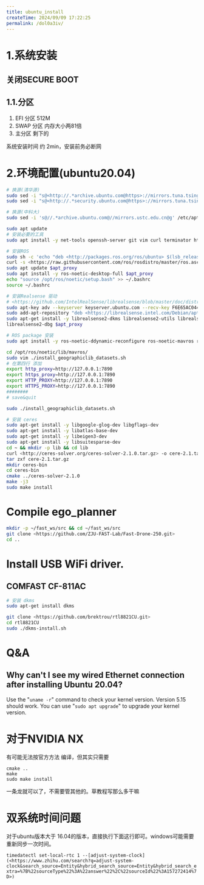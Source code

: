 ```yaml
---
title: ubuntu_install
createTime: 2024/09/09 17:22:25
permalink: /dol0a3iv/
---
```




# 1.系统安装

## 关闭SECURE BOOT


## 1.1.分区

1. EFI 分区 512M
2. SWAP 分区 内存大小两81倍
3. 主分区 剩下的

系统安装时间 约 2min，安装前务必断网

# 2.环境配置(ubuntu20.04)

```bash
# 换源(清华源)
sudo sed -i "s@<http://.*archive.ubuntu.com@https>://mirrors.tuna.tsinghua.edu.cn@g" /etc/apt/sources.list
sudo sed -i "s@<http://.*security.ubuntu.com@https>://mirrors.tuna.tsinghua.edu.cn@g" /etc/apt/sources.list

# 换源(中科大)
sudo sed -i 's@//.*archive.ubuntu.com@//mirrors.ustc.edu.cn@g' /etc/apt/sources.list

sudo apt update
# 安装必要的工具
sudo apt install -y net-tools openssh-server git vim curl terminator htop

# 安装ROS
sudo sh -c 'echo "deb <http://packages.ros.org/ros/ubuntu> $(lsb_release -sc) main" > /etc/apt/sources.list.d/ros-latest.list'
curl -s <https://raw.githubusercontent.com/ros/rosdistro/master/ros.asc> | sudo apt-key add -
sudo apt update $apt_proxy
sudo apt install -y ros-noetic-desktop-full $apt_proxy
echo "source /opt/ros/noetic/setup.bash" >> ~/.bashrc
source ~/.bashrc

# 安装Realsense 驱动
# <https://github.com/IntelRealSense/librealsense/blob/master/doc/distribution_linux.md>
sudo apt-key adv --keyserver keyserver.ubuntu.com --recv-key F6E65AC044F831AC80A06380C8B3A55A6F3EFCDE || sudo apt-key adv --keyserver hkp://keyserver.ubuntu.com:80 --recv-key F6E65AC044F831AC80A06380C8B3A55A6F3EFCDE
sudo add-apt-repository "deb <https://librealsense.intel.com/Debian/apt-repo> $(lsb_release -cs) main" -u
sudo apt-get install -y librealsense2-dkms librealsense2-utils librealsense2-dev
librealsense2-dbg $apt_proxy

# ROS package 安装
sudo apt install -y ros-noetic-ddynamic-reconfigure ros-noetic-mavros ros-noetic-realsense2-camera $apt_proxy

cd /opt/ros/noetic/lib/mavros/
sudo vim ./install_geographiclib_datasets.sh
# 在第四行 添加
export http_proxy=http://127.0.0.1:7890
export https_proxy=http://127.0.0.1:7890
export HTTP_PROXY=http://127.0.0.1:7890
export HTTPS_PROXY=http://127.0.0.1:7890
########
# save&quit

sudo ./install_geographiclib_datasets.sh

# 安装 ceres
sudo apt-get install -y libgoogle-glog-dev libgflags-dev
sudo apt-get install -y libatlas-base-dev
sudo apt-get install -y libeigen3-dev
sudo apt-get install -y libsuitesparse-dev
cd ~ && mkdir -p lib && cd lib
curl <http://ceres-solver.org/ceres-solver-2.1.0.tar.gz> -o cere-2.1.tar.gz
tar zxf cere-2.1.tar.gz
mkdir ceres-bin
cd ceres-bin
cmake ../ceres-solver-2.1.0
make -j3
sudo make install
```

# Compile ego_planner

```bash
mkdir -p ~/fast_ws/src && cd ~/fast_ws/src
git clone <https://github.com/ZJU-FAST-Lab/Fast-Drone-250.git>
cd ..

```

# Install USB WiFi driver.

## COMFAST CF-811AC

```bash
# 安装 dkms
sudo apt-get install dkms

git clone <https://github.com/brektrou/rtl8821CU.git>
cd rtl8821CU
sudo ./dkms-install.sh

```

# Q&A

## Why can't I see my wired Ethernet connection after installing Ubuntu 20.04?

Use the "`uname -r`" command to check your kernel version. Version 5.15 should work. You can use "`sudo apt upgrade`" to upgrade your kernel version.

# 对于NVIDIA NX

有可能无法按官方方法 编译，但其实只需要

```docker
cmake ..
make
sudo make install 
```

一条龙就可以了，不需要管其他的。草教程写那么多干嘛

# 双系统时间问题

对于ubuntu版本大于 16.04的版本，直接执行下面这行即可。windows可能需要重新同步一次时间。

`timedatectl set-local-rtc 1 --[adjust-system-clock](<https://www.zhihu.com/search?q=adjust-system-clock&search_source=Entity&hybrid_search_source=Entity&hybrid_search_extra=%7B%22sourceType%22%3A%22answer%22%2C%22sourceId%22%3A157272414%7D>)`
